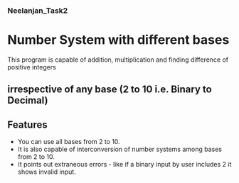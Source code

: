 ### Neelanjan_Task2

# Number System with different bases


This program is capable of addition, multiplication and finding difference of positive integers 
## irrespective of any base (2 to 10 i.e. Binary to Decimal)

## Features
* You can use all bases from 2 to 10.
* It is also capable of interconversion of number systems among bases from 2 to 10.
* It points out extraneous errors - like if a binary input by user includes 2 it shows invalid input.

